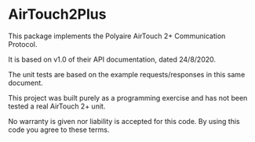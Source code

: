 # AirTouch2Plus

This package implements the Polyaire AirTouch 2+ Communication Protocol.

It is based on v1.0 of their API documentation, dated 24/8/2020.

The unit tests are based on the example requests/responses in this same document.

This project was built purely as a programming exercise and has not been tested a real AirTouch 2+ unit.

No warranty is given nor liability is accepted for this code. By using this code you agree to these terms.

